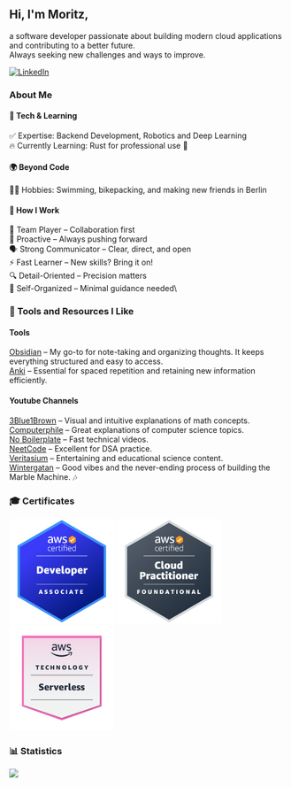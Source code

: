 ## Hi, I'm Moritz,
a software developer passionate about building modern cloud applications and contributing to a better future.\
Always seeking new challenges and ways to improve.

[![LinkedIn](https://img.shields.io/badge/LinkedIn-Moritz%20Franz-blue?style=for-the-badge&logo=linkedin)](https://www.linkedin.com/in/moritz-franz-4bb911211/)

### About Me
#### 🚀 Tech & Learning
✅ Expertise: Backend Development, Robotics and Deep Learning\
🔥 Currently Learning: Rust for professional use 🦀
#### 🌍 Beyond Code
🏊‍♂️ Hobbies: Swimming, bikepacking, and making new friends in Berlin
#### 🎯 How I Work
🤝 Team Player – Collaboration first\
🚀 Proactive – Always pushing forward\
🗣️ Strong Communicator – Clear, direct, and open\
⚡ Fast Learner – New skills? Bring it on!\
🔍 Detail-Oriented – Precision matters\
📅 Self-Organized – Minimal guidance needed\
### 🔧 Tools and Resources I Like
#### Tools
[Obsidian](https://obsidian.md/) – My go-to for note-taking and organizing thoughts. It keeps everything structured and easy to access.\
[Anki](https://apps.ankiweb.net/) – Essential for spaced repetition and retaining new information efficiently.
#### Youtube Channels
[3Blue1Brown](https://www.youtube.com/c/3blue1brown) – Visual and intuitive explanations of math concepts.\
[Computerphile](https://www.youtube.com/user/Computerphile) – Great explanations of computer science topics.\
[No Boilerplate](https://www.youtube.com/c/NoBoilerplate) – Fast technical videos.\
[NeetCode](https://www.youtube.com/c/NeetCode) – Excellent for DSA practice.\
[Veritasium](https://www.youtube.com/@veritasium) – Entertaining and educational science content.\
[Wintergatan](https://www.youtube.com/c/Wintergatan) – Good vibes and the never-ending process of building the Marble Machine. 🎶
### 🎓 Certificates
![image](badges/AWS%20Associate%20Developer.png)
![image](badges/AWS%20Foundational%20Cloud%20Practitioner.png)
![AWS Serverless Badge](badges/AWS%20Serverless%20Badge.png)
### 📊 Statistics
<img src="https://github-readme-activity-graph.vercel.app/graph?username=DezzardHD&theme=react">
